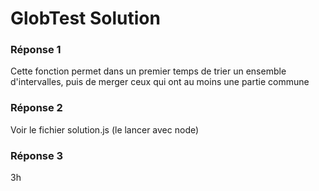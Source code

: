 # GlobTest Solution

### Réponse 1

Cette fonction permet dans un premier temps de trier un ensemble d'intervalles, puis de merger ceux qui ont au moins une partie commune

### Réponse 2

Voir le fichier solution.js (le lancer avec node)

### Réponse 3

3h